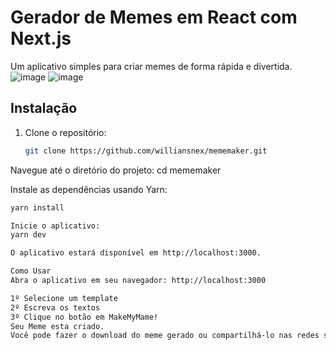 # Gerador de Memes em React com Next.js

Um aplicativo simples para criar memes de forma rápida e divertida.
![image](https://github.com/williansnex/mememaker/assets/120076321/094233db-2a14-45d6-936c-9f089b35d618) ![image](https://github.com/williansnex/mememaker/assets/120076321/f8e44329-68fc-4266-ab44-b74b2a88bd0e)



## Instalação

1. Clone o repositório:

    ```bash
   git clone https://github.com/williansnex/mememaker.git

Navegue até o diretório do projeto:
cd mememaker

Instale as dependências usando Yarn:
  ```bash
  yarn install

Inicie o aplicativo:
yarn dev

O aplicativo estará disponível em http://localhost:3000.

Como Usar
Abra o aplicativo em seu navegador: http://localhost:3000

1º Selecione um template
2º Escreva os textos
3º Clique no botão em MakeMyMame!
Seu Meme esta criado.
Você pode fazer o download do meme gerado ou compartilhá-lo nas redes sociais.
